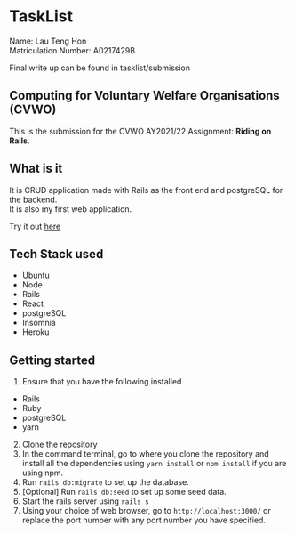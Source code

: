 # TaskList

Name: Lau Teng Hon <br>
Matriculation Number: A0217429B

Final write up can be found in tasklist/submission

## Computing for Voluntary Welfare Organisations (CVWO)

This is the submission for the CVWO AY2021/22 Assignment: **Riding on Rails**.

## What is it

It is CRUD application made with Rails as the front end and postgreSQL for the backend. <br>
It is also my first web application.

Try it out [here](https://task-list-th.herokuapp.com/?)

## Tech Stack used

- Ubuntu
- Node
- Rails 
- React
- postgreSQL
- Insomnia
- Heroku

## Getting started

1. Ensure that you have the following installed
- Rails
- Ruby
- postgreSQL
- yarn
2. Clone the repository
3. In the command terminal, go to where you clone the repository and install all the dependencies using `yarn install` or `npm install` if you are using npm.
4. Run `rails db:migrate` to set up the database.
5. [Optional] Run `rails db:seed` to set up some seed data.
6. Start the rails server using `rails s`
7. Using your choice of web browser, go to `http://localhost:3000/` or replace the port number with any port number you have specified.
